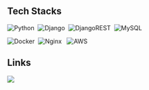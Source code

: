<div>
<h2>Tech Stacks</h2>
</div>

<div>
 
![Python](https://img.shields.io/badge/python-3670A0?style=for-the-badge&logo=python&logoColor=ffdd54)&nbsp; 
![Django](https://img.shields.io/badge/django-%23092E20.svg?style=for-the-badge&logo=django&logoColor=white)&nbsp; 
![DjangoREST](https://img.shields.io/badge/DJANGO-REST-ff1709?style=for-the-badge&logo=django&logoColor=white&color=ff1709&labelColor=gray)&nbsp;
![MySQL](https://img.shields.io/badge/mysql-%2300f.svg?style=for-the-badge&logo=mysql&logoColor=white)&nbsp; 
  
 
![Docker](https://img.shields.io/badge/docker-%230db7ed.svg?style=for-the-badge&logo=docker&logoColor=white)&nbsp; 
![Nginx](https://img.shields.io/badge/nginx-%23009639.svg?style=for-the-badge&logo=nginx&logoColor=white)  &nbsp; 
![AWS](https://img.shields.io/badge/AWS-%23FF9900.svg?style=for-the-badge&logo=amazon-aws&logoColor=white)


  
  
  
  


</div>

<div>
<h2>Links</h2>

<a href ="https://horse-keyboard-0d4.notion.site/11f4779ae7db4c0e94cf7751ffd27e14?v=6216c8ba08fd4ee8a474850840e0a1c3">
<img src="https://img.shields.io/badge/기술 블로그-black?style=flat-square&logo=Notion&logoColor=white"/></a> 
</div>




<!--
**tbhumblestar/tbhumblestar** is a ✨ _special_ ✨ repository because its `README.md` (this file) appears on your GitHub profile.

Here are some ideas to get you started:

- 🔭 I’m currently working on ...
- 🌱 I’m currently learning ...
- 👯 I’m looking to collaborate on ...
- 🤔 I’m looking for help with ...
- 💬 Ask me about ...
- 📫 How to reach me: ...
- 😄 Pronouns: ...
- ⚡ Fun fact: ...
-->
